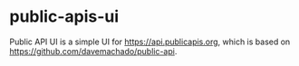 # public-apis-ui
Public API UI is a simple UI for https://api.publicapis.org, which is based on https://github.com/davemachado/public-api.
